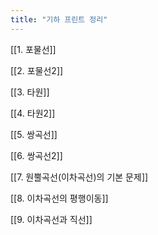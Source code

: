 ```yaml
---
title: "기하 프린트 정리"
---
```


[[1. 포물선]]


[[2. 포물선2]]


[[3. 타원]]


[[4. 타원2]]


[[5. 쌍곡선]]


[[6. 쌍곡선2]]


[[7. 원뿔곡선(이차곡선)의 기본 문제]]


[[8. 이차곡선의 평행이동]]


[[9. 이차곡선과 직선]]

